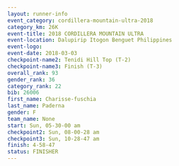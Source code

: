 ```yaml
---
layout: runner-info 
event_category: cordillera-mountain-ultra-2018 
category_km: 26K 
event-title: 2018 CORDILLERA MOUNTAIN ULTRA 
event-location: Dalupirip Itogon Benguet Philippines 
event-logo: 
event-date: 2018-03-03 
checkpoint-name2: Tenidi Hill Top (T-2) 
checkpoint-name3: Finish (T-3) 
overall_rank: 93
gender_rank: 36
category_rank: 22
bib: 26006
first_name: Charisse-fuschia
last_name: Paderna
gender: F
team_name: None
start: Sun, 05-30-00 am
checkpoint2: Sun, 08-00-28 am
checkpoint3: Sun, 10-28-47 am
finish: 4-58-47
status: FINISHER
---
```

